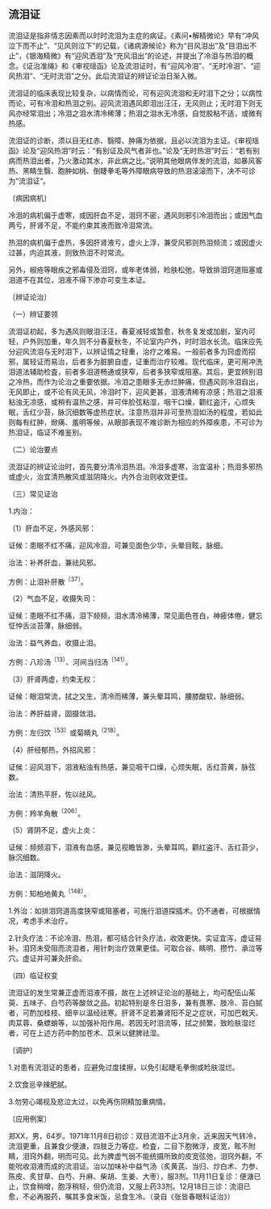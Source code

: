 ## 流泪证

流泪证是指非情志因素而以时时流泪为主症的病证。《素问•解精微论》早有“冲风泣下而不止”、“见风则泣下”的记载，《诸病源候论》称为“目风泪出”及“目泪出不止”，《银海精微》有“迎风洒泪”及“充风泪出”的论述，并提出了冷泪与热泪的概念。《证治准绳》和《审视瑶函》论及流泪证时，有“迎风冷泪”、“无时冷泪”、“迎风热泪”、“无时流泪”之分。此后流泪证的辨证论治日渐入微。

流泪证的临床表现比较复杂，以病情而论，可有迎风流泪和无时泪下之分；以病性而论，可有冷泪和热泪之别。迎风流泪遇风即泪出汪汪，无风则止；无时泪下则无风亦经常泪出；冷泪之泪水清冷稀薄；热泪之泪水无冷感，自觉胶粘不适，或微有热感。

流泪证的诊断，须以目无红赤、翳障、肿痛为依据，且必以流泪为主证。《审视瑶函》论及“迎风热泪”时云：“有别证及风气者非也。”论及“无时热泪”时云：“若有别病而热泪出者，乃火激动其水，非此病之比。”说明其他眼病伴发的流泪，如暴风客热、黑睛生翳、胞肿如桃、倒睫拳毛等外障眼病导致的热泪滚滚而下，决不可诊为“流泪证”。

〔病因病机〕

冷泪的病机偏于虚寒，或因肝血不足，泪窍不密，遇风则邪引冷泪而出；或因气血两亏，肝肾不足，不能约束其液而致冷泪常流。

热泪的病机偏于虚热，多因肝肾液亏，虚火上浮，兼受风邪则热泪频流；或因虚火过甚，内迫其液，则致热泪不时常流。

另外，椒疮等眼疾之邪毒侵及泪窍，或年老体弱，睑肤松弛，导致排泪窍道阻塞或泪道不在其位，泪液不得下渗亦可变生本证。

〔辨证论治〕

（一）辨证要领

流泪证初起，多为遇风则眼泪汪汪，春夏减轻或暂愈，秋冬复发或加剧，室内可轻，户外则加重，年久则不分春夏秋冬，不论室内户外，时时泪水长流。临床应先分迎风流泪与无时泪下，以辨证情之轻重，治疗之难易。一般前者多为窍虚而招邪，属轻证而易治，后者多为脏腑自虚，证重而治疗较难。现代临床，更可用冲洗泪道法辅助检査，前者多泪道畅通或狭窄，后者多狭窄或阻塞。其后，更宜辨别泪之冷热，而作为论治之重要依据。冷泪之患眼多无赤烂肿痛，但遇风则冷泪自出，无风即止，或不论有风无风，冷泪时下，迎风更甚，泪液清稀有凉感；热泪之泪液粘浊无凉感，或稍有温热之感，并可伴脸弦粘湿，咽干口燥，颧红盗汗，心烦失眠，舌红少苔，脉沉细数等虚热症状。注意热泪并非可至热泪如汤的程度，若如此则每有红肿，焮痛、羞明等候，从眼部表现不难诊断为相应的外障疾患，不可诊为热泪证，临证不难鉴别。

（二）论治要点

流泪证的辨证论治时，首先要分清冷泪热泪。冷泪多虚寒，治宜温补；热泪多邪热或虚火，治宜清热散风或滋阴降火。内外合治则收效更佳。

（三）常见证治

1.内治：

（1）肝血不足，外感风邪：

证候：患眼不红不痛，迎风冷泪，可兼见面色少华，头晕目眩，脉细。

治法：补养肝血，兼祛风邪。

方例：止泪补肝散<sup>〔37〕</sup>。

（2）气血不足，收摄失司：

证候：患眼不红不痛，泪下频频，泪水清冷稀薄，常见面色苍白，神疲体倦，健忘怔忡舌淡苔薄，脉细弱。

治法：益气养血，收摄止泪。

方例：八珍汤<sup>〔13〕</sup>、河间当归汤<sup>〔141〕</sup>。

（3）肝肾两虚，约束无权：

证候：眼泪常流，拭之又生，清冷而稀薄，兼头晕耳鸣，腰膝酸软，脉细弱。

治法：养肝益肾，固摄敛泪。

方例：左归饮<sup>〔53〕</sup>或菊睛丸<sup>〔218〕</sup>。

（4）肝经郁热，外招风邪：

证候：迎风泪下，泪液粘浊有热感，兼见咽干口燥，心烦失眠，舌红苔黄，脉弦数。

治法：清热平肝，佐以祛风。

方例：羚羊角散<sup>〔206〕</sup>。

（5）肾阴不足，虚火上炎：

证候：频频泪下，泪液有血感，兼见视瞻皆渺，头晕耳鸣，颧红盗汗、舌红苔少，脉沉细数。

治法：滋阴降火。

方例：知柏地黄丸<sup>〔148〕</sup>。

1.外治：如排泪窍道高度狭窄或阻塞者，可施行泪道探插术。仍不通者，可根据情况，考虑手术治疗。

2.针灸疗法：不论冷泪、热泪，都可结合针灸疗法，收效更快。实证宜泻，虚证易补。泪窍未受阻而流泪者，用针刺治疗效果更佳。可取合谷、睛明、攒竹、承泣等穴。虚证并可兼灸肝俞。

（四）临证权变

流泪证的发生常兼正虚而泪液不摄，故在上述辨证论治的基础上，均可配伍山茱萸、五味子、白芍药等酸敛之品。初起特别是冬日泪多，兼有畏寒、肢冷、苔白腻者，可酌加桂枝、细辛以温经祛寒。肝肾不足若兼肾阳不足之症状，可加巴戟天、肉苁蓉、桑螵蛸等，以加强补阳作用。若因无时泪流等，拭之频繁，致睑肤湿烂者，可在上述方药中酌加苍术、苡米以健脾祛湿。

〔调护〕

1.对患有流泪证的患者，应避免过度揉擦，以免引起睫毛拳倒或睑肤湿烂。

2.饮食忌辛辣肥腻。

3.勿劳心竭视及悲泣太过，以免再伤阴精加重病情。

〔应用例案〕

郑XX，男，64岁。1971年11月8日初诊：双目流泪不止3月余，近来因天气转冷，流泪更重，且兼食少便溏，四肢乏力等症。检査，二目下胞微浮，皮宽，眩不附睛，泪窍外翻，明而可见。此为脾虚气弱不能统摄所致的皮宽弦弛，泪窍外翻，不能吮收泪液而成的流泪证。治以加味补中益气汤（炙黄芪、当归、炒白术、力参、陈皮、炙甘草、白芍、升麻、柴胡、生姜、大枣），服3剂。11月11日复诊：便溏已止，饮食稍增，胞浮稍轻，但仍流泪，又服上药33剂。12月18日三诊：流泪已愈，不必再服药，嘱其多食米饭，忌食生冷。（录自《张皆春眼科证治》）
